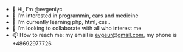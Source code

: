 - 👋 Hi, I’m @evgeniyc
- 👀 I’m interested in programmin, cars and medicine
- 🌱 I’m currently learning php, html, css..
- 💞️ I’m looking to collaborate with all who interest me
- 📫 How to reach me: my email is evgeur@gmail.com, my phone is +48692977726

<!---
evgeniyc/evgeniyc is a ✨ special ✨ repository because its `README.md` (this file) appears on your GitHub profile.
You can click the Preview link to take a look at your changes.
--->
